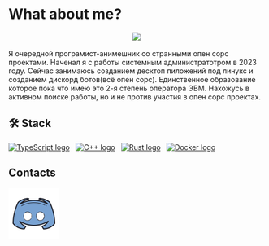 # What about me?
<p align="center">
  <img width="500" src="https://github.com/Blucherx3/ReadAboutMe/blob/main/asetss/piano-piano-on-fire.gif">
</p>

Я очередной програмист-анимешник со странными опен сорс проектами. Наченал я с работы системным администратотром в 2023 году. Сейчас занимаюсь созданием десктоп пиложений под линукс и созданием дискорд ботов(всё опен сорс). Единственное образование которое пока что имею это 2-я степень оператора ЭВМ. Нахожусь в активном поиске работы, но и не против участия в опен сорс проектах.
## 🛠 Stack

<a name="learning-now"></a>

[<img src="https://img.shields.io/badge/TypeScript-282C34?logo=typescript&logoColor=3178C6" alt="TypeScript logo" title="TypeScript" height="30" />][tech_tools_anchor]
&nbsp;
[<img src="https://img.shields.io/badge/C%2B%2B-282C34?logo=cplusplus&logoColor=%2300599C" alt="C++ logo" title="Cplusplus" height="30" />][tech_tools_anchor]
&nbsp;
[<img src="https://img.shields.io/badge/Rust-282C34?logo=rust&logoColor=%23CC342D" alt="Rust logo" title="Rust is not a game..." height="30" />][tech_tools_anchor]
&nbsp;
[<img src="https://img.shields.io/badge/Docker-282C34?logo=docker&logoColor=%232496ED" alt="Docker logo" title="Docker" height="30" />][tech_tools_anchor]
&nbsp;


<a name="learning-next"></a>

## Contacts

[![Discord](asetss/discord.png)](https://discordapp.com/users/657872729126469642/)

[tech_tools_anchor]: #WhatAboutMe--
